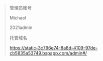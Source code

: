 

> 管理员账号
>
> Michael
>
> 2021admin
>
> 托管域名
>
> https://static-3c796e74-8a8d-4109-97de-cb5835a53749.bspapp.com/admin#/